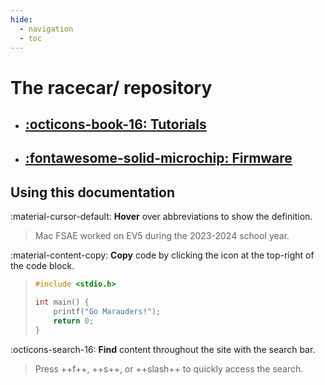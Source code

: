 ```yaml
---
hide:
  - navigation
  - toc
---
```


# The racecar/ repository

<div class="grid cards" markdown>

- ## [:octicons-book-16: __Tutorials__](tutorials/index.md)

- ## [:fontawesome-solid-microchip: __Firmware__](firmware/index.md)

</div>

## Using this documentation

:material-cursor-default: __Hover__ over abbreviations to show the definition.

> Mac FSAE worked on EV5 during the 2023-2024 school year.

:material-content-copy: __Copy__ code by clicking the icon at the top-right of the code block.

> ```c
> #include <stdio.h>
> 
> int main() {
>     printf("Go Marauders!");
>     return 0;
> }
> ```

:octicons-search-16: __Find__ content throughout the site with the search bar.

> Press ++f++, ++s++, or ++slash++ to quickly access the search.
